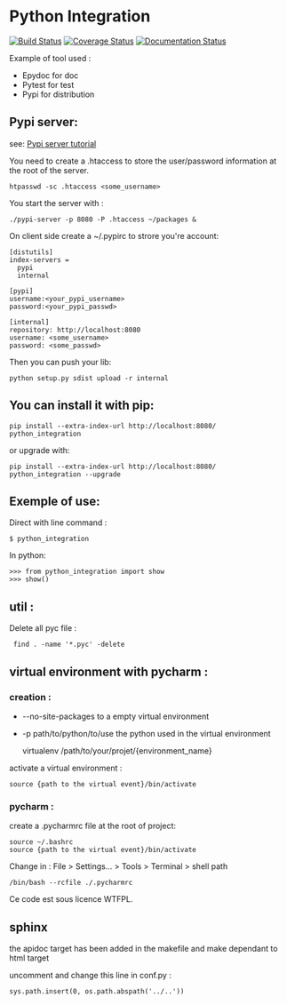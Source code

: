 Python Integration
========================================================

[![Build Status](https://travis-ci.org/Gurdil/python_integration.svg?branch=master)](https://travis-ci.org/Gurdil/python_integration)
[![Coverage Status](https://coveralls.io/repos/Gurdil/python_integration/badge.svg?branch=master&service=github)](https://coveralls.io/github/Gurdil/python_integration?branch=master)
[![Documentation Status](https://readthedocs.org/projects/python-integration/badge/?version=latest)](https://readthedocs.org/projects/python-integration/?badge=latest)

Example of tool used :

* Epydoc for doc
* Pytest for test
* Pypi for distribution

Pypi server:
------------
see: [Pypi server tutorial](https://pypi.python.org/pypi/pypiserver)

You need to create a .htaccess to store the user/password information at the root of the server.

    htpasswd -sc .htaccess <some_username>

You start the server with :
    
    ./pypi-server -p 8080 -P .htaccess ~/packages &

On client side create a ~/.pypirc to strore you're account:
    
    [distutils]
    index-servers =
      pypi
      internal
    
    [pypi]
    username:<your_pypi_username>
    password:<your_pypi_passwd>
    
    [internal]
    repository: http://localhost:8080
    username: <some_username>
    password: <some_passwd>

Then you can push your lib:
    
    python setup.py sdist upload -r internal

You can install it with pip:
--------------------------

    pip install --extra-index-url http://localhost:8080/ python_integration

or upgrade with:
    
    pip install --extra-index-url http://localhost:8080/ python_integration --upgrade

Exemple of use:
--------------------------

Direct with line command :

    $ python_integration

In python:
    
    >>> from python_integration import show
    >>> show()

util :
---------

Delete all pyc file :
    
     find . -name '*.pyc' -delete

virtual environment with pycharm :
--------------

### creation :

* --no-site-packages to a empty virtual environment
* -p path/to/python/to/use the python used in the virtual environment 


    virtualenv /path/to/your/projet/{environment_name}

activate a virtual environment :

    source {path to the virtual event}/bin/activate

### pycharm :

create a .pycharmrc file at the root of project:
    
    source ~/.bashrc
    source {path to the virtual event}/bin/activate

Change in : File > Settings... > Tools > Terminal > shell path

    /bin/bash --rcfile ./.pycharmrc


Ce code est sous licence WTFPL.

sphinx
--------

the apidoc target has been added in the makefile and make dependant to html target

uncomment and change this line in conf.py :

    sys.path.insert(0, os.path.abspath('../..'))